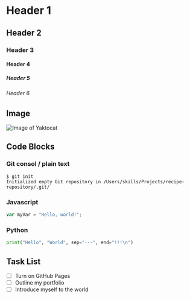 # Header 1

## Header 2
### Header 3
#### Header 4
##### Header 5
###### Header 6

## Image

![Image of Yaktocat](https://octodex.github.com/images/yaktocat.png)

## Code Blocks

### Git consol / plain text

```
$ git init
Initialized empty Git repository in /Users/skills/Projects/recipe-repository/.git/
```

### Javascript

``` javascript
var myVar = "Hello, world!";
```

### Python

``` python
print("Hello", "World", sep="---", end="!!!\n")
```

## Task List

- [ ] Turn on GitHub Pages
- [ ] Outline my portfolio
- [ ] Introduce myself to the world
